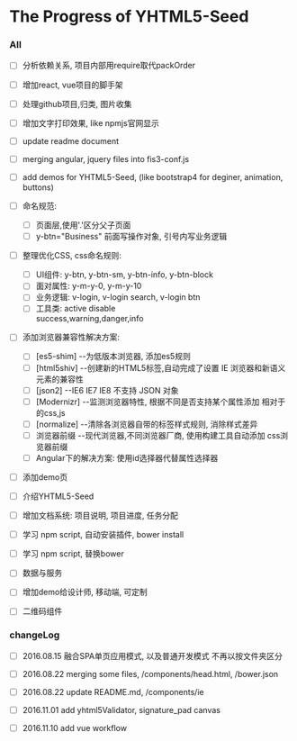 # The Progress of YHTML5-Seed

### All
- [ ] 分析依赖关系, 项目内部用require取代packOrder
- [ ] 增加react, vue项目的脚手架
- [ ] 处理github项目,归类, 图片收集
- [ ] 增加文字打印效果, like npmjs官网显示
- [ ] update readme document
- [ ] merging angular, jquery files into fis3-conf.js
- [ ] add demos for YHTML5-Seed, (like bootstrap4 for deginer, animation, buttons)
- [ ] 命名规范:
     - [ ] 页面层,使用'.'区分父子页面
     - [ ] y-btn="Business" 前面写操作对象, 引号内写业务逻辑
- [ ] 整理优化CSS, css命名规则:  
     - [ ] UI组件: y-btn, y-btn-sm, y-btn-info, y-btn-block
     - [ ] 面对属性: y-m-y-0, y-m-y-10
     - [ ] 业务逻辑: v-login, v-login search, v-login btn
     - [ ] 工具类: active disable    
              success,warning,danger,info
- [ ] 添加浏览器兼容性解决方案:
     - [ ] [es5-shim]  --为低版本浏览器, 添加es5规则      
     - [ ] [html5shiv]  --创建新的HTML5标签,自动完成了设置 IE 浏览器和新语义元素的兼容性
     - [ ] [json2]  --IE6 IE7 IE8 不支持 JSON 对象
     - [ ] [Modernizr]  --监测浏览器特性, 根据不同是否支持某个属性添加 相对于的css,js 
     - [ ] [normalize]  --清除各浏览器自带的标签样式规则, 消除样式差异
     - [ ] 浏览器前缀  --现代浏览器,不同浏览器厂商, 使用构建工具自动添加 css浏览器前缀
     - [ ] Angular下的解决方案: 使用id选择器代替属性选择器 
- [ ] 添加demo页
- [ ] 介绍YHTML5-Seed
- [ ] 增加文档系统: 项目说明, 项目进度, 任务分配
- [ ] 学习 npm script, 自动安装插件, bower install
- [ ] 学习 npm script, 替换bower
- [ ] 数据与服务
- [ ] 增加demo给设计师, 移动端, 可定制
- [ ] 二维码组件


### changeLog
- [ ] 2016.08.15 融合SPA单页应用模式, 以及普通开发模式 不再以按文件夹区分  
- [ ] 2016.08.22 merging some files, /components/head.html, /bower.json
- [ ] 2016.08.22 update README.md, /components/ie 
- [ ] 2016.11.01 add yhtml5Validator, signature_pad canvas 
- [ ] 2016.11.10 add vue workflow 
    

                  
       